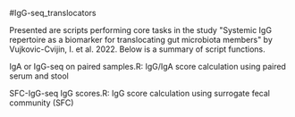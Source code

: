 #IgG-seq_translocators

Presented are scripts performing core tasks in the study "Systemic IgG repertoire as a biomarker for translocating gut microbiota members" by Vujkovic-Cvijin, I. et al. 2022. Below is a summary of script functions.


IgA or IgG-seq on paired samples.R: IgG/IgA score calculation using paired serum and stool

SFC-IgG-seq IgG scores.R: IgG score calculation using surrogate fecal community (SFC)

